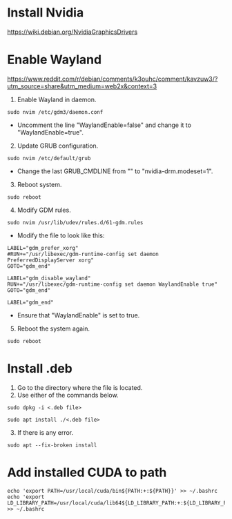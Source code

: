 # Install Nvidia
https://wiki.debian.org/NvidiaGraphicsDrivers

# Enable Wayland
https://www.reddit.com/r/debian/comments/k3ouhc/comment/kavzuw3/?utm_source=share&utm_medium=web2x&context=3

1. Enable Wayland in daemon.
```
sudo nvim /etc/gdm3/daemon.conf
```
- Uncomment the line "WaylandEnable=false" and change it to "WaylandEnable=true".

2. Update GRUB configuration.
```
sudo nvim /etc/default/grub
```
- Change the last GRUB_CMDLINE from "" to "nvidia-drm.modeset=1".

3. Reboot system.
```
sudo reboot
```

4. Modify GDM rules.
```
sudo nvim /usr/lib/udev/rules.d/61-gdm.rules
```
- Modify the file to look like this:
```
LABEL="gdm_prefer_xorg"
#RUN+="/usr/libexec/gdm-runtime-config set daemon PreferredDisplayServer xorg"
GOTO="gdm_end"

LABEL="gdm_disable_wayland"
RUN+="/usr/libexec/gdm-runtime-config set daemon WaylandEnable true"
GOTO="gdm_end"

LABEL="gdm_end"
```
- Ensure that "WaylandEnable" is set to true.

5. Reboot the system again.
```
sudo reboot
```

# Install .deb
1. Go to the directory where the file is located.
2. Use either of the commands below.
```
sudo dpkg -i <.deb file>
```

```
sudo apt install ./<.deb file>
```
3. If there is any error.
```
sudo apt --fix-broken install
```

# Add installed CUDA to path
```
echo 'export PATH=/usr/local/cuda/bin${PATH:+:${PATH}}' >> ~/.bashrc
echo 'export LD_LIBRARY_PATH=/usr/local/cuda/lib64${LD_LIBRARY_PATH:+:${LD_LIBRARY_PATH}}' >> ~/.bashrc
```